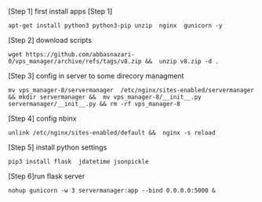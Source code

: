 [Step 1] first install apps [Step 1]

    apt-get install python3 python3-pip unzip  nginx  gunicorn -y

[Step 2] download scripts

    wget https://github.com/abbasnazari-0/vps_manager/archive/refs/tags/v8.zip &&  unzip v8.zip -d .

[Step 3] config in server to some direcory managment

    mv vps_manager-8/servermanager  /etc/nginx/sites-enabled/servermanager && mkdir servermanager &&  mv vps_manager-8/__init__.py servermanager/__init__.py && rm -rf vps_manager-8

[Step 4] config nbinx

    unlink /etc/nginx/sites-enabled/default &&  nginx -s reload

[Step 5] install python settings

    pip3 install flask  jdatetime jsonpickle

[Step 6]run flask server

    nohup gunicorn -w 3 servermanager:app --bind 0.0.0.0:5000 &
